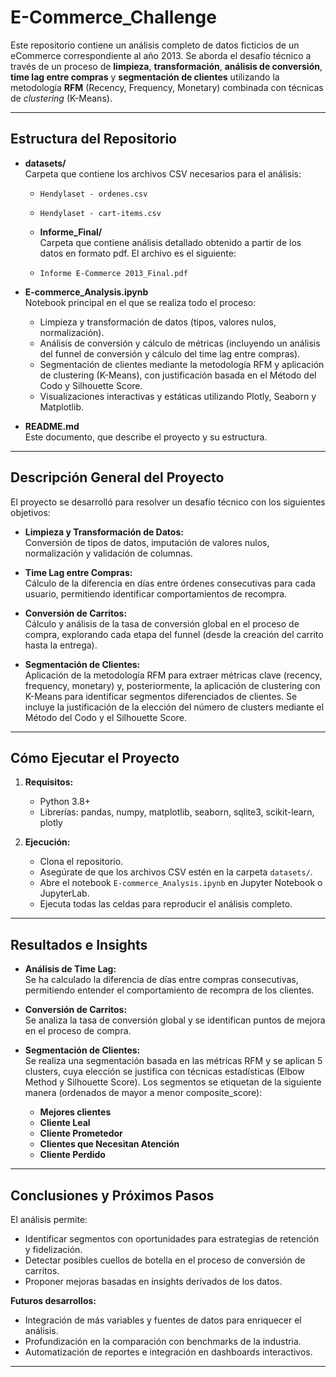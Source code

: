 # E-Commerce_Challenge

Este repositorio contiene un análisis completo de datos ficticios de un eCommerce correspondiente al año 2013. Se aborda el desafío técnico a través de un proceso de **limpieza**, **transformación**, **análisis de conversión**, **time lag entre compras** y **segmentación de clientes** utilizando la metodología **RFM** (Recency, Frequency, Monetary) combinada con técnicas de *clustering* (K-Means).

---

## Estructura del Repositorio

- **datasets/**  
  Carpeta que contiene los archivos CSV necesarios para el análisis:
  - `Hendylaset - ordenes.csv`
  - `Hendylaset - cart-items.csv`

  - **Informe_Final/**  
  Carpeta que contiene análisis detallado obtenido a partir de los datos en formato pdf. El archivo es el siguiente:
  - `Informe E-Commerce 2013_Final.pdf`

- **E-commerce_Analysis.ipynb**  
  Notebook principal en el que se realiza todo el proceso:
  - Limpieza y transformación de datos (tipos, valores nulos, normalización).
  - Análisis de conversión y cálculo de métricas (incluyendo un análisis del funnel de conversión y cálculo del time lag entre compras).
  - Segmentación de clientes mediante la metodología RFM y aplicación de clustering (K-Means), con justificación basada en el Método del Codo y Silhouette Score.
  - Visualizaciones interactivas y estáticas utilizando Plotly, Seaborn y Matplotlib.

- **README.md**  
  Este documento, que describe el proyecto y su estructura.

---

## Descripción General del Proyecto

El proyecto se desarrolló para resolver un desafío técnico con los siguientes objetivos:

- **Limpieza y Transformación de Datos:**  
  Conversión de tipos de datos, imputación de valores nulos, normalización y validación de columnas.

- **Time Lag entre Compras:**  
  Cálculo de la diferencia en días entre órdenes consecutivas para cada usuario, permitiendo identificar comportamientos de recompra.

- **Conversión de Carritos:**  
  Cálculo y análisis de la tasa de conversión global en el proceso de compra, explorando cada etapa del funnel (desde la creación del carrito hasta la entrega).

- **Segmentación de Clientes:**  
  Aplicación de la metodología RFM para extraer métricas clave (recency, frequency, monetary) y, posteriormente, la aplicación de clustering con K-Means para identificar segmentos diferenciados de clientes. Se incluye la justificación de la elección del número de clusters mediante el Método del Codo y el Silhouette Score.

---

## Cómo Ejecutar el Proyecto

1. **Requisitos:**
   - Python 3.8+  
   - Librerías: pandas, numpy, matplotlib, seaborn, sqlite3, scikit-learn, plotly  
     

2. **Ejecución:**
   - Clona el repositorio.
   - Asegúrate de que los archivos CSV estén en la carpeta `datasets/`.
   - Abre el notebook `E-commerce_Analysis.ipynb` en Jupyter Notebook o JupyterLab.
   - Ejecuta todas las celdas para reproducir el análisis completo.

---

## Resultados e Insights

- **Análisis de Time Lag:**  
  Se ha calculado la diferencia de días entre compras consecutivas, permitiendo entender el comportamiento de recompra de los clientes.

- **Conversión de Carritos:**  
  Se analiza la tasa de conversión global y se identifican puntos de mejora en el proceso de compra.

- **Segmentación de Clientes:**  
  Se realiza una segmentación basada en las métricas RFM y se aplican 5 clusters, cuya elección se justifica con técnicas estadísticas (Elbow Method y Silhouette Score). Los segmentos se etiquetan de la siguiente manera (ordenados de mayor a menor composite_score):
  - **Mejores clientes**
  - **Cliente Leal**
  - **Cliente Prometedor**
  - **Clientes que Necesitan Atención**
  - **Cliente Perdido**

---

## Conclusiones y Próximos Pasos

El análisis permite:
- Identificar segmentos con oportunidades para estrategias de retención y fidelización.
- Detectar posibles cuellos de botella en el proceso de conversión de carritos.
- Proponer mejoras basadas en insights derivados de los datos.

**Futuros desarrollos:**
- Integración de más variables y fuentes de datos para enriquecer el análisis.
- Profundización en la comparación con benchmarks de la industria.
- Automatización de reportes e integración en dashboards interactivos.

---

